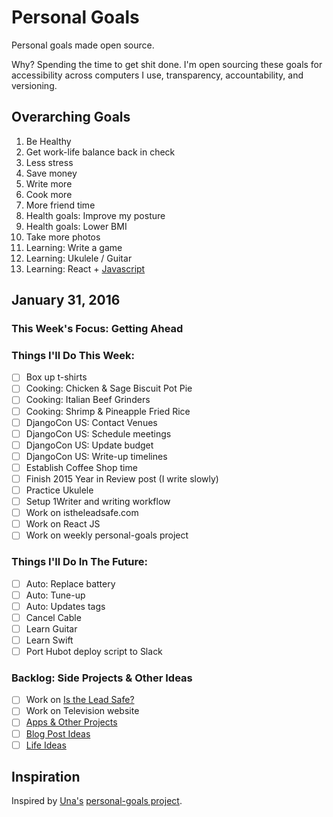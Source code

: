 
# Personal Goals

Personal goals made open source.

Why? Spending the time to get shit done. I'm open sourcing these goals for accessibility across computers I use, transparency, accountability, and versioning.

## Overarching Goals

1. Be Healthy
1. Get work-life balance back in check
1. Less stress
1. Save money
1. Write more
1. Cook more
1. More friend time
1. Health goals: Improve my posture
1. Health goals: Lower BMI
1. Take more photos
1. Learning: Write a game
1. Learning: Ukulele / Guitar
1. Learning: React + [Javascript](https://github.com/getify/You-Dont-Know-JS)

## January 31, 2016

### This Week's Focus: Getting Ahead

### Things I'll Do This Week:

- [ ] Box up t-shirts
- [ ] Cooking: Chicken & Sage Biscuit Pot Pie
- [ ] Cooking: Italian Beef Grinders
- [ ] Cooking: Shrimp & Pineapple Fried Rice
- [ ] DjangoCon US: Contact Venues
- [ ] DjangoCon US: Schedule meetings
- [ ] DjangoCon US: Update budget
- [ ] DjangoCon US: Write-up timelines
- [ ] Establish Coffee Shop time
- [ ] Finish 2015 Year in Review post (I write slowly)
- [ ] Practice Ukulele
- [ ] Setup 1Writer and writing workflow
- [ ] Work on istheleadsafe.com
- [ ] Work on React JS
- [ ] Work on weekly personal-goals project

### Things I'll Do In The Future:

- [ ] Auto: Replace battery
- [ ] Auto: Tune-up
- [ ] Auto: Updates tags
- [ ] Cancel Cable
- [ ] Learn Guitar
- [ ] Learn Swift
- [ ] Port Hubot deploy script to Slack

### Backlog: Side Projects & Other Ideas

- [ ] Work on [Is the Lead Safe?](http://www.istheleadsafe.com/)
- [ ] Work on Television website
- [ ] [Apps & Other Projects](https://github.com/jefftriplett/personal-goals/blob/master/ideas/app-ideas.md)
- [ ] [Blog Post Ideas](https://github.com/jefftriplett/personal-goals/blob/master/ideas/blog-ideas.md)
- [ ] [Life Ideas](https://github.com/jefftriplett/personal-goals/blob/master/ideas/life-ideas.md)

## Inspiration

Inspired by [Una's](https://github.com/una) [personal-goals project](https://github.com/una/personal-goals).
